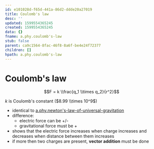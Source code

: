 ```yaml
---
id: e101028d-f65d-441a-86d2-ddde20a27019
title: Coulomb's law
desc: ''
updated: 1599554365245
created: 1599554365245
data: {}
fname: a.phy.coulomb's-law
stub: false
parent: ca9c1564-8fac-46f8-8a6f-be4e24f72377
children: []
hpath: a.phy.coulomb's-law
---
```

# Coulomb's law

$$F = k \\frac{q_1 \\times q_2}{r^2}$$

$k$ is Coulomb's constant ($8.99 \\times 10^9$)

- identical to [a.phy.newton's-law-of-universal-gravitation](e1286b96-53f0-461c-b0bd-5705a74e4ce6)
- difference:
  - electric force can be +/-
  - gravitational force must be +
- shows that the electric force increases when charge increases and decreases when distance between them increases
- if more then two charges are present, **vector addition** must be done
